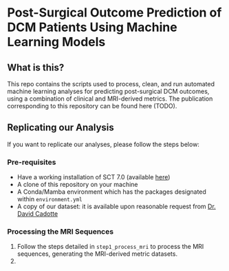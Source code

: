 # Post-Surgical Outcome Prediction of DCM Patients Using Machine Learning Models

## What is this?

This repo contains the scripts used to process, clean, and run automated machine learning analyses for predicting post-surgical DCM outcomes, using a combination of clinical and MRI-derived metrics. The publication corresponding to this repository can be found here (TODO).

## Replicating our Analysis

If you want to replicate our analyses, please follow the steps below:

### Pre-requisites

* Have a working installation of SCT 7.0 (available [here](https://github.com/spinalcordtoolbox/spinalcordtoolbox/releases/tag/7.0))
* A clone of this repository on your machine
* A Conda/Mamba environment which has the packages designated within `environment.yml`
* A copy of our dataset: it is available upon reasonable request from [Dr. David Cadotte](mailto:david.cadotte@ucalgary.ca)

### Processing the MRI Sequences

1. Follow the steps detailed in `step1_process_mri` to process the MRI sequences, generating the MRI-derived metric datasets.
2. 
